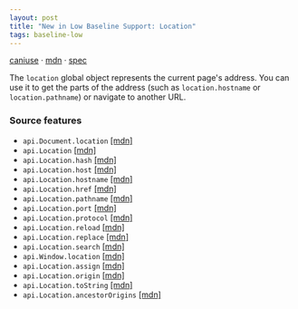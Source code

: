 ```yaml
---
layout: post
title: "New in Low Baseline Support: Location"
tags: baseline-low
---
```


[caniuse](https://caniuse.com/?search=location) · [mdn](https://developer.mozilla.org/en-US/search?q=Location) · [spec](https://html.spec.whatwg.org/multipage/nav-history-apis.html#the-location-interface)

The `location` global object represents the current page's address. You can use it to get the parts of the address (such as `location.hostname` or `location.pathname`) or navigate to another URL.

### Source features

- ``api.Document.location`` [[mdn]](https://developer.mozilla.org/en-US/search?q=api.Document.location)
- ``api.Location`` [[mdn]](https://developer.mozilla.org/en-US/search?q=api.Location)
- ``api.Location.hash`` [[mdn]](https://developer.mozilla.org/en-US/search?q=api.Location.hash)
- ``api.Location.host`` [[mdn]](https://developer.mozilla.org/en-US/search?q=api.Location.host)
- ``api.Location.hostname`` [[mdn]](https://developer.mozilla.org/en-US/search?q=api.Location.hostname)
- ``api.Location.href`` [[mdn]](https://developer.mozilla.org/en-US/search?q=api.Location.href)
- ``api.Location.pathname`` [[mdn]](https://developer.mozilla.org/en-US/search?q=api.Location.pathname)
- ``api.Location.port`` [[mdn]](https://developer.mozilla.org/en-US/search?q=api.Location.port)
- ``api.Location.protocol`` [[mdn]](https://developer.mozilla.org/en-US/search?q=api.Location.protocol)
- ``api.Location.reload`` [[mdn]](https://developer.mozilla.org/en-US/search?q=api.Location.reload)
- ``api.Location.replace`` [[mdn]](https://developer.mozilla.org/en-US/search?q=api.Location.replace)
- ``api.Location.search`` [[mdn]](https://developer.mozilla.org/en-US/search?q=api.Location.search)
- ``api.Window.location`` [[mdn]](https://developer.mozilla.org/en-US/search?q=api.Window.location)
- ``api.Location.assign`` [[mdn]](https://developer.mozilla.org/en-US/search?q=api.Location.assign)
- ``api.Location.origin`` [[mdn]](https://developer.mozilla.org/en-US/search?q=api.Location.origin)
- ``api.Location.toString`` [[mdn]](https://developer.mozilla.org/en-US/search?q=api.Location.toString)
- ``api.Location.ancestorOrigins`` [[mdn]](https://developer.mozilla.org/en-US/search?q=api.Location.ancestorOrigins)
